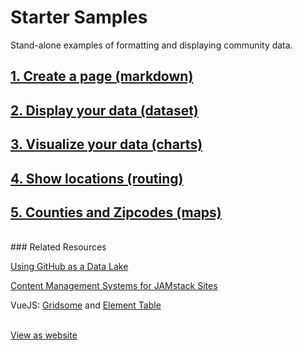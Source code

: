 # Starter Samples

Stand-alone examples of formatting and displaying community data.  

## [1. Create a page (markdown)](markdown)  
<!--## [2. Get data from API (useeio)](../resources/useeio)-->  
## [2. Display your data (dataset)](dataset)
<!--## [3. Add Calculations (calculate)](dataset)-->
## [3. Visualize your data (charts)](charts)  
## [4. Show locations (routing)](routing)  
## [5. Counties and Zipcodes (maps)](maps) 

<br>
### Related Resources

[Using GitHub as a Data Lake](https://dzone.com/articles/using-github-as-a-data-lake)  

[Content Management Systems for JAMstack Sites](https://headlesscms.org/)  

VueJS: [Gridsome](https://gridsome.org/) and [Element Table](https://element.bootstrap-table.com/examples/)    

<br>
<div class="showGit">
<a href="https://modelearth.github.io/community/samples/">View as website</a>
</div>

